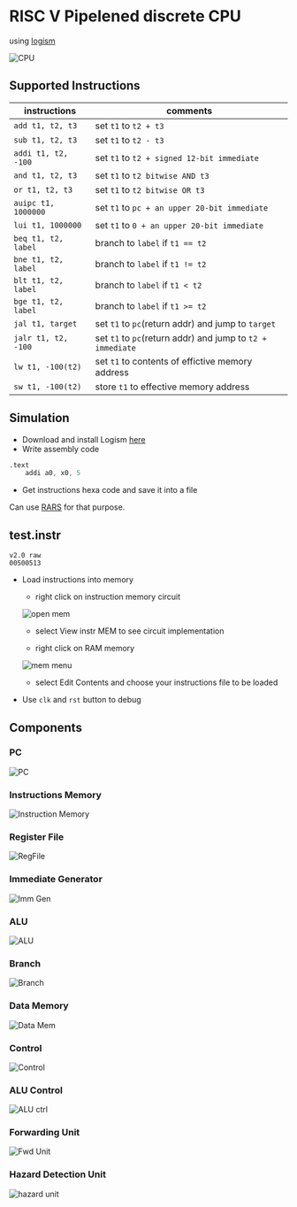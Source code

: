 # RISC V Pipelened discrete CPU

using [logism](http://www.cburch.com/logisim/)

![CPU](snaps/cpu.png)

## Supported Instructions

instructions | comments
--- | --- |
`add t1, t2, t3` | set `t1` to `t2 + t3`
`sub t1, t2, t3` | set `t1` to `t2 - t3`
`addi t1, t2, -100` | set `t1` to `t2 + signed 12-bit immediate`
`and t1, t2, t3` | set `t1` to `t2 bitwise AND t3`
`or t1, t2, t3`  | set `t1` to `t2 bitwise OR t3`
`auipc t1, 1000000` | set `t1` to `pc + an upper 20-bit immediate`
`lui t1, 1000000` | set `t1` to `0 + an upper 20-bit immediate`
`beq t1, t2, label` | branch to `label` if `t1 == t2`
`bne t1, t2, label` | branch to `label` if `t1 != t2`
`blt t1, t2, label` | branch to `label` if `t1 < t2`
`bge t1, t2, label` | branch to `label` if `t1 >= t2`
`jal t1, target` | set `t1` to `pc`(return addr) and jump to `target`
`jalr t1, t2, -100` | set `t1` to `pc`(return addr) and jump to `t2 + immediate`
`lw t1, -100(t2)` | set `t1` to contents of effictive memory address
`sw t1, -100(t2)` | store `t1` to effective memory address

## Simulation

- Download and install Logism [here](https://sourceforge.net/projects/circuit/)
- Write assembly code

```asm
.text
	addi a0, x0, 5
```

- Get instructions hexa code and save it into a file

Can use [RARS](https://github.com/TheThirdOne/rars) for that purpose.

test.instr
-

```instr
v2.0 raw
00500513
```

- Load instructions into memory
    - right click on instruction memory circuit

    ![open mem](snaps/open_mem.png)
    - select View instr MEM to see circuit implementation

    - right click on RAM memory

    ![mem menu](snaps/mem_menu.png)
    - select Edit Contents and choose your instructions file to be loaded

- Use `clk` and `rst` button to debug

## Components

### PC

![PC](snaps/pc.png)

### Instructions Memory

![Instruction Memory](snaps/instr_mem.png)

### Register File

![RegFile](snaps/rf.png)

### Immediate Generator

![Imm Gen](snaps/imm_gen.png)

### ALU

![ALU](snaps/alu.png)

### Branch

![Branch](snaps/br.png)

### Data Memory

![Data Mem](snaps/data_mem.png)

### Control

![Control](snaps/ctrl.png)

### ALU Control

![ALU ctrl](snaps/alu_ctrl.png)

### Forwarding Unit

![Fwd Unit](snaps/fwd_unit.png)

### Hazard Detection Unit

![hazard unit](snaps/hazard_unit.png)
